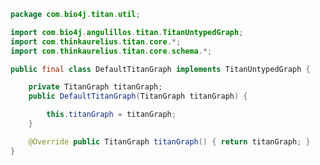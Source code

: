 
```java
package com.bio4j.titan.util;

import com.bio4j.angulillos.titan.TitanUntypedGraph;
import com.thinkaurelius.titan.core.*;
import com.thinkaurelius.titan.core.schema.*;

public final class DefaultTitanGraph implements TitanUntypedGraph {

    private TitanGraph titanGraph;
    public DefaultTitanGraph(TitanGraph titanGraph) {

        this.titanGraph = titanGraph;
    }

    @Override public TitanGraph titanGraph() { return titanGraph; }
}

```




[test/java/com/bio4j/titan/tests/ImportEnzymeDBTitanTest.java]: ../../../../../../test/java/com/bio4j/titan/tests/ImportEnzymeDBTitanTest.java.md
[test/java/com/bio4j/titan/tests/ImportUniRefTitanTest.java]: ../../../../../../test/java/com/bio4j/titan/tests/ImportUniRefTitanTest.java.md
[test/java/com/bio4j/titan/tests/uniprot_go.scala]: ../../../../../../test/java/com/bio4j/titan/tests/uniprot_go.scala.md
[test/java/com/bio4j/titan/tests/uniref.scala]: ../../../../../../test/java/com/bio4j/titan/tests/uniref.scala.md
[test/java/com/bio4j/titan/tests/ImportUniProtGoTitanTest.java]: ../../../../../../test/java/com/bio4j/titan/tests/ImportUniProtGoTitanTest.java.md
[test/java/com/bio4j/titan/tests/ImportGOTitanTest.java]: ../../../../../../test/java/com/bio4j/titan/tests/ImportGOTitanTest.java.md
[test/java/com/bio4j/titan/tests/go.scala]: ../../../../../../test/java/com/bio4j/titan/tests/go.scala.md
[test/java/com/bio4j/titan/tests/IndicesTest.java]: ../../../../../../test/java/com/bio4j/titan/tests/IndicesTest.java.md
[test/java/com/bio4j/titan/tests/IndexTestSuite.scala]: ../../../../../../test/java/com/bio4j/titan/tests/IndexTestSuite.scala.md
[test/java/com/bio4j/titan/tests/enzymedb.scala]: ../../../../../../test/java/com/bio4j/titan/tests/enzymedb.scala.md
[main/java/com/bio4j/titan/util/DefaultTitanGraph.java]: DefaultTitanGraph.java.md
[main/java/com/bio4j/titan/programs/ImportTitanDB.java]: ../programs/ImportTitanDB.java.md
[main/java/com/bio4j/titan/model/uniprot_uniref/programs/ImportUniProtUniRefUsingFolderTitan.java]: ../model/uniprot_uniref/programs/ImportUniProtUniRefUsingFolderTitan.java.md
[main/java/com/bio4j/titan/model/uniprot_uniref/programs/ImportUniProtUniRefTitan.java]: ../model/uniprot_uniref/programs/ImportUniProtUniRefTitan.java.md
[main/java/com/bio4j/titan/model/uniprot_uniref/TitanUniProtUniRefGraph.java]: ../model/uniprot_uniref/TitanUniProtUniRefGraph.java.md
[main/java/com/bio4j/titan/model/uniref/programs/SplitUniRefXMLFile.java]: ../model/uniref/programs/SplitUniRefXMLFile.java.md
[main/java/com/bio4j/titan/model/uniref/programs/ImportUniRefTitan.java]: ../model/uniref/programs/ImportUniRefTitan.java.md
[main/java/com/bio4j/titan/model/uniref/TitanUniRefGraph.java]: ../model/uniref/TitanUniRefGraph.java.md
[main/java/com/bio4j/titan/model/enzyme/programs/ImportEnzymeDBTitan.java]: ../model/enzyme/programs/ImportEnzymeDBTitan.java.md
[main/java/com/bio4j/titan/model/enzyme/TitanEnzymeDBGraph.java]: ../model/enzyme/TitanEnzymeDBGraph.java.md
[main/java/com/bio4j/titan/model/go/TitanGoGraph.java]: ../model/go/TitanGoGraph.java.md
[main/java/com/bio4j/titan/model/go/programs/ImportGOTitan.java]: ../model/go/programs/ImportGOTitan.java.md
[main/java/com/bio4j/titan/model/ncbiTaxonomy_geninfo/TitanNCBITaxonomyGenInfoGraph.java]: ../model/ncbiTaxonomy_geninfo/TitanNCBITaxonomyGenInfoGraph.java.md
[main/java/com/bio4j/titan/model/ncbiTaxonomy_geninfo/programs/ImportGenInfoNCBITaxonIndexTitan.java]: ../model/ncbiTaxonomy_geninfo/programs/ImportGenInfoNCBITaxonIndexTitan.java.md
[main/java/com/bio4j/titan/model/uniprot_ncbiTaxonomy/programs/ImportUniProtNCBITaxonomyUsingFolderTitan.java]: ../model/uniprot_ncbiTaxonomy/programs/ImportUniProtNCBITaxonomyUsingFolderTitan.java.md
[main/java/com/bio4j/titan/model/uniprot_ncbiTaxonomy/programs/ImportUniProtNCBITaxonomyTitan.java]: ../model/uniprot_ncbiTaxonomy/programs/ImportUniProtNCBITaxonomyTitan.java.md
[main/java/com/bio4j/titan/model/uniprot_ncbiTaxonomy/TitanUniProtNCBITaxonomyGraph.java]: ../model/uniprot_ncbiTaxonomy/TitanUniProtNCBITaxonomyGraph.java.md
[main/java/com/bio4j/titan/model/ncbiTaxonomy/TitanNCBITaxonomyGraph.java]: ../model/ncbiTaxonomy/TitanNCBITaxonomyGraph.java.md
[main/java/com/bio4j/titan/model/ncbiTaxonomy/programs/ImportNCBITaxonomyTitan.java]: ../model/ncbiTaxonomy/programs/ImportNCBITaxonomyTitan.java.md
[main/java/com/bio4j/titan/model/geninfo/TitanGenInfoGraph.java]: ../model/geninfo/TitanGenInfoGraph.java.md
[main/java/com/bio4j/titan/model/uniprot_go/TitanUniProtGoGraph.java]: ../model/uniprot_go/TitanUniProtGoGraph.java.md
[main/java/com/bio4j/titan/model/uniprot_go/programs/ImportUniProtGoUsingFolderTitan.java]: ../model/uniprot_go/programs/ImportUniProtGoUsingFolderTitan.java.md
[main/java/com/bio4j/titan/model/uniprot_go/programs/ImportUniProtGoTitan.java]: ../model/uniprot_go/programs/ImportUniProtGoTitan.java.md
[main/java/com/bio4j/titan/model/uniprot_enzyme/TitanUniProtEnzymeGraph.java]: ../model/uniprot_enzyme/TitanUniProtEnzymeGraph.java.md
[main/java/com/bio4j/titan/model/uniprot_enzyme/programs/ImportUniProtEnzymeDBTitan.java]: ../model/uniprot_enzyme/programs/ImportUniProtEnzymeDBTitan.java.md
[main/java/com/bio4j/titan/model/uniprot_enzyme/programs/ImportUniProtEnzymeDBUsingFolderTitan.java]: ../model/uniprot_enzyme/programs/ImportUniProtEnzymeDBUsingFolderTitan.java.md
[main/java/com/bio4j/titan/model/uniprot/programs/ImportUniProtTitan.java]: ../model/uniprot/programs/ImportUniProtTitan.java.md
[main/java/com/bio4j/titan/model/uniprot/programs/ImportUniProtEdgesTitan.java]: ../model/uniprot/programs/ImportUniProtEdgesTitan.java.md
[main/java/com/bio4j/titan/model/uniprot/programs/ImportProteinInteractionsUsingFolderTitan.java]: ../model/uniprot/programs/ImportProteinInteractionsUsingFolderTitan.java.md
[main/java/com/bio4j/titan/model/uniprot/programs/ImportIsoformSequencesTitan.java]: ../model/uniprot/programs/ImportIsoformSequencesTitan.java.md
[main/java/com/bio4j/titan/model/uniprot/programs/SplitUniProtXMLFile.java]: ../model/uniprot/programs/SplitUniProtXMLFile.java.md
[main/java/com/bio4j/titan/model/uniprot/programs/ImportUniProtVerticesTitan.java]: ../model/uniprot/programs/ImportUniProtVerticesTitan.java.md
[main/java/com/bio4j/titan/model/uniprot/programs/ImportUniProtVerticesUsingFolderTitan.java]: ../model/uniprot/programs/ImportUniProtVerticesUsingFolderTitan.java.md
[main/java/com/bio4j/titan/model/uniprot/programs/ImportProteinInteractionsTitan.java]: ../model/uniprot/programs/ImportProteinInteractionsTitan.java.md
[main/java/com/bio4j/titan/model/uniprot/programs/ImportUniProtEdgesUsingFolderTitan.java]: ../model/uniprot/programs/ImportUniProtEdgesUsingFolderTitan.java.md
[main/java/com/bio4j/titan/model/uniprot/TitanUniProtGraph.java]: ../model/uniprot/TitanUniProtGraph.java.md